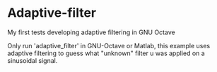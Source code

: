 # Adaptive-filter
My first tests developing adaptive filtering in GNU Octave

Only run 'adaptive_filter' in GNU-Octave or Matlab,
this example uses adaptive filtering to guess what "unknown" filter u was applied on a sinusoidal signal.